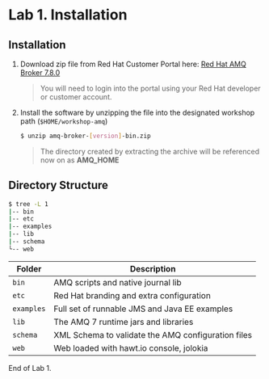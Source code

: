 # Lab 1. Installation

## Installation
1. Download zip file from Red Hat Customer Portal here: [Red Hat AMQ Broker 7.8.0](https://developers.redhat.com/download-manager/file/amq-broker-7.8.0-bin.zip)

   > You will need to login into the portal using your Red Hat developer or customer account.

2. Install the software by unzipping the file into the designated workshop path (`$HOME/workshop-amq`)

   ```sh
   $ unzip amq-broker-[version]-bin.zip
   ```

   > The directory created by extracting the archive will be referenced now on as **AMQ_HOME**

## Directory Structure

```sh
$ tree -L 1
|-- bin
|-- etc
|-- examples
|-- lib
|-- schema
└-- web
```

| Folder | Description |
| ------ | ----------- |
| `bin`    | AMQ scripts and native journal lib |
| `etc`    | Red Hat branding and extra configuration |
| `examples` | Full set of runnable JMS and Java EE examples |
| `lib`    | The AMQ 7 runtime jars and libraries |
| `schema` | XML Schema to validate the AMQ configuration files |
| `web`    | Web loaded with hawt.io console, jolokia |

End of Lab 1.

